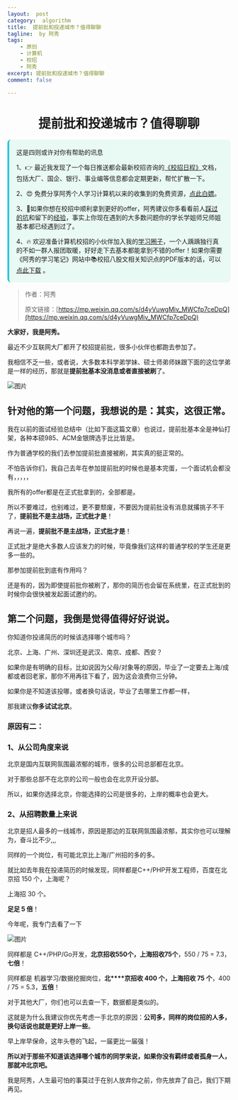```yaml
---
layout:  post
category:  algorithm
title:  提前批和投递城市？值得聊聊
tagline:  by 阿秀
tags:
    - 原创
    - 计算机
    - 校招
    - 阿秀
excerpt: 提前批和投递城市？值得聊聊
comment: false

---
```



<h1 align="center">提前批和投递城市？值得聊聊</h1>

<div style="border-color: #24C6DC;
            background-color: #e9f9f3;         
            margin: 1rem 0;
        padding: .25rem 1rem;
        border-left-width: .3rem;
        border-left-style: solid;
        border-radius: .5rem;
        color: inherit;">
  <p>这是四则或许对你有帮助的讯息</p>
  <p>1、👉 最近我发现了一个每日推送都会最新校招咨询的<a style="text-decoration: underline" href="https://flowus.cn/ee50d5eb-3cd5-4f74-880e-95b215dd4ff2" target="_blank">《校招日程》</a>文档，包括大厂、国企、银行、事业编等信息都会定期更新，帮忙扩散一下。</p>  
  <p>2、😍
    免费分享阿秀个人学习计算机以来的收集到的免费资源，<a style="text-decoration: underline" href="/notes/07-resources/01-free/01-introduce.html" target="_blank">点此白嫖</a>。
  </p>
  <p>3、🚀如果你想在校招中顺利拿到更好的offer，阿秀建议你多看看前人<a style="text-decoration: underline" href="https://www.yuque.com/tuobaaxiu/httmmc/npg1k81zeq4wfpyz" target="_blank">踩过的坑</a>和留下的<a style="text-decoration: underline"  target="_blank" href="https://www.yuque.com/tuobaaxiu/httmmc/gge9ppd0mbu2d3dp">经验</a>，事实上你现在遇到的大多数问题你的学长学姐师兄师姐基本都已经遇到过了。
  </p>
  <p>4、🔥 欢迎准备计算机校招的小伙伴加入我的<a  style="text-decoration: underline" href="https://www.yuque.com/tuobaaxiu/httmmc/xg0otqvc17wfx4u9" target="_blank">学习圈子</a>，一个人踽踽独行真的不如一群人报团取暖，好好走下去基本都能拿到不错的offer！如果你需要《阿秀的学习笔记》网站中📚︎校招八股文相关知识点的PDF版本的话，可以<a style="text-decoration: underline" href="/notes/08-other/02-question.html#_5、如何下载阿秀的学习笔记内容pdf版本" target="_blank">点此下载</a> 。</p>   </div>

> 作者：阿秀
>
> 原文链接：[https://mp.weixin.qq.com/s/d4yVuwgMiv_MWCfp7ceDpQ](https://mp.weixin.qq.com/s/d4yVuwgMiv_MWCfp7ceDpQ)


**大家好，我是阿秀。**

最近不少互联网大厂都开了校招提前批，很多小伙伴也都跑去参加了。

我相信不乏一些，或者说，大多数本科学弟学妹、硕士师弟师妹跟下面的这位学弟是一样的经历，那就是**提前批基本没消息或者直接被刷**了。

![图片](https://axiu-image-bed.oss-cn-shanghai.aliyuncs.com/img/202205121532642.png)

## 针对他的第一个问题，我想说的是：**其实，这很正常**。

我在以前的面试经验总结中（比如下面这篇文章）也说过，提前批基本全是神仙打架，各种本硕985、ACM金银牌选手比比皆是。

作为普通学校的我们去参加提前批直接被刷，其实真的挺正常的。

不怕告诉你们，我自己去年在参加提前批的时候也是基本完蛋，一个面试机会都没有，，，，，

我所有的offer都是在正式批拿到的，全部都是。

所以不要难过，也别难过，更不要颓废，不要因为提前批没有消息就撂挑子不干了，**提前批不是主战场，正式批才是**！

再说一遍，**提前批不是主战场，正式批才是**！

正式批才是绝大多数人应该发力的时候，毕竟像我们这样的普通学校的学生还是更多一些的。

那参加提前批到底有作用吗？

还是有的，因为即使提前批你被刷了，那你的简历也会留在系统里，在正式批到的时候你会很快被发起面试邀约的。

## **第二个问题，我倒是觉得值得好好说说。**

你知道你投递简历的时候该选择哪个城市吗？

北京、上海、广州、深圳还是武汉、南京、成都、西安？

如果你是有明确的目标，比如说因为父母/对象等的原因，毕业了一定要去上海/成都或者回老家，那你不用再往下看了，因为这会浪费你三分钟。

如果你是不知道该投哪，或者换句话说，毕业了去哪里工作都一样，

那我建议**你多试试北京**。

### 原因有二：

### **1、从公司角度来说**

北京是国内互联网氛围最浓郁的城市，很多的公司总部都在北京。

对于那些总部不在北京的公司一般也会在北京开设分部。

所以，如果你选择北京，你能选择的公司是很多的，上岸的概率也会更大。

### **2、从招聘数量上来说**

北京是招人最多的一线城市，原因是那边的互联网氛围最浓郁，其实你也可以理解为，奋斗比不少,,,

同样的一个岗位，有可能北京比上海/广州招的多的多。

就比如去年我在投递简历的时候发现，同样都是C++/PHP开发工程师，百度在北京招 150 个，上海呢？

上海招 30 个。

**足足 5 倍**！

今年呢，我专门去看了一下

![图片](https://axiu-image-bed.oss-cn-shanghai.aliyuncs.com/img/202205121532810.png)

同样都是 C++/PHP/Go开发，**北京招收550个，上海招收75个**，550  /  75 = 7.3，**七倍**！

同样都是 机器学习/数据挖掘岗位，**北****京招收 400 个，上海招收 75 个**，400 / 75 = 5.3，**五倍**！

对于其他大厂，你们也可以去查一下，数据都是类似的。

这就是为什么我建议你优先考虑一手北京的原因：**公司多，同样的岗位招的人多，换句话说也就是更好上岸一些**。

早上岸早保命，这年头卷的飞起，一届更比一届强！

**所以对于那些不知道该选择哪个城市的同学来说，如果你没有羁绊或者孤身一人，那就冲北京吧。**

我是阿秀，人生最可怕的事莫过于在别人放弃你之前，你先放弃了自己，我们下期再见。

